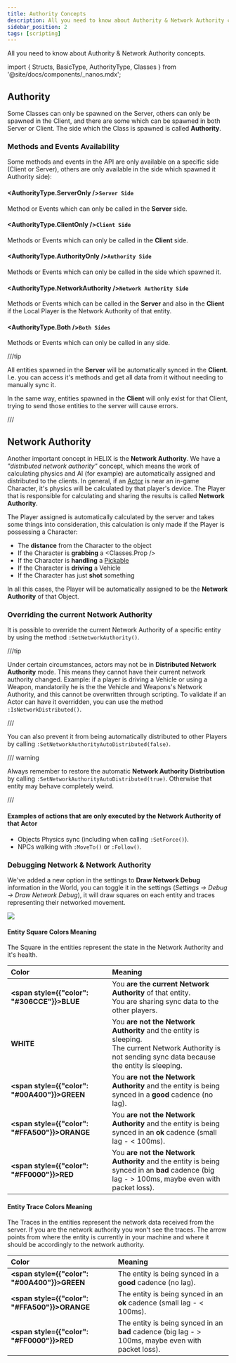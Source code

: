 ```yaml
---
title: Authority Concepts
description: All you need to know about Authority & Network Authority concepts.
sidebar_position: 2
tags: [scripting]
---
```



All you need to know about Authority & Network Authority concepts.

import { Structs, BasicType, AuthorityType, Classes } from '@site/docs/components/_nanos.mdx';

## Authority

Some Classes can only be spawned on the Server, others can only be spawned in the Client, and there are some which can be spawned in both Server or Client. The side which the Class is spawned is called **Authority**.


### Methods and Events Availability

Some methods and events in the API are only available on a specific side \(Client or Server\), others are only available in the side which spawned it Authority side\):

#### <AuthorityType.ServerOnly />**`Server Side`**
Method or Events which can only be called in the **Server** side.

#### <AuthorityType.ClientOnly />**`Client Side`**
Methods or Events which can only be called in the **Client** side.

#### <AuthorityType.AuthorityOnly />**`Authority Side`**
Methods or Events which can only be called in the side which spawned it.

#### <AuthorityType.NetworkAuthority />**`Network Authority Side`**
Methods or Events which can be called in the **Server** and also in the **Client** if the Local Player is the Network Authority of that entity.

#### <AuthorityType.Both />**`Both Sides`**
Methods or Events which can only be called in any side.

///tip

All entities spawned in the **Server** will be automatically synced in the **Client**. I.e. you can access it's methods and get all data from it without needing to manually sync it.

In the same way, entities spawned in the **Client** will only exist for that Client, trying to send those entities to the server will cause errors.

///


## Network Authority

Another important concept in HELIX is the **Network Authority**. We have a _"distributed network authority"_ concept, which means the work of calculating physics and AI (for example) are automatically assigned and distributed to the clients. In general, if an [Actor](/scripting-reference/classes/base-classes/actor.mdx) is near an in-game Character, it's physics will be calculated by that player's device. The Player that is responsible for calculating and sharing the results is called **Network Authority**.

The Player assigned is automatically calculated by the server and takes some things into consideration, this calculation is only made if the Player is possessing a Character:

* The **distance** from the Character to the object
* If the Character is **grabbing** a <Classes.Prop />
* If the Character is **handling** a [Pickable](/scripting-reference/classes/base-classes/pickable.mdx)
* If the Character is **driving** a Vehicle
* If the Character has just **shot** something

In all this cases, the Player will be automatically assigned to be the **Network Authority** of that Object.


### Overriding the current Network Authority

It is possible to override the current Network Authority of a specific entity by using the method `:SetNetworkAuthority()`.

///tip

Under certain circumstances, actors may not be in **Distributed Network Authority** mode. This means they cannot have their current network authority changed. Example: if a player is driving a Vehicle or using a Weapon, mandatorily he is the the Vehicle and Weapons's Network Authority, and this cannot be overwritten through scripting. To validate if an Actor can have it overridden, you can use the method `:IsNetworkDistributed()`.

///


You can also prevent it from being automatically distributed to other Players by calling `:SetNetworkAuthorityAutoDistributed(false)`.

/// warning

Always remember to restore the automatic **Network Authority Distribution** by calling `:SetNetworkAuthorityAutoDistributed(true)`. Otherwise that entity may behave completely weird.

///


#### Examples of actions that are only executed by the Network Authority of that Actor

* Objects Physics sync (including when calling `:SetForce()`).
* NPCs walking with `:MoveTo()` or `:Follow()`.


### Debugging Network & Network Authority

We've added a new option in the settings to **Draw Network Debug** information in the World, you can toggle it in the settings (*Settings -> Debug -> Draw Network Debug*), it will draw squares on each entity and traces representing their networked movement.

![](/img/docs/debug-visualizer.jpg)

#### Entity Square Colors Meaning

The Square in the entities represent the state in the Network Authority and it's health.

| Color | Meaning |
| :--- | :--- |
| **<span style={{"color": "#306CCE"}}>BLUE</span>** | You **are the current Network Authority** of that entity. <br/>You are sharing sync data to the other players. |
| **WHITE** | You **are not the Network Authority** and the entity is sleeping. <br/>The current Network Authority is not sending sync data because the entity is sleeping. |
| **<span style={{"color": "#00A400"}}>GREEN</span>** | You **are not the Network Authority** and the entity is being synced in a **good** cadence (no lag). |
| **<span style={{"color": "#FFA500"}}>ORANGE</span>** | You **are not the Network Authority** and the entity is being synced in an **ok** cadence (small lag - < 100ms). |
| **<span style={{"color": "#FF0000"}}>RED</span>** | You **are not the Network Authority** and the entity is being synced in an **bad** cadence (big lag - > 100ms, maybe even with packet loss). |


#### Entity Trace Colors Meaning

The Traces in the entities represent the network data received from the server. If you are the network authority you won't see the traces. The arrow points from where the entity is currently in your machine and where it should be accordingly to the network authority.

| Color | Meaning |
| :--- | :--- |
| **<span style={{"color": "#00A400"}}>GREEN</span>** | The entity is being synced in a **good** cadence (no lag). |
| **<span style={{"color": "#FFA500"}}>ORANGE</span>** | The entity is being synced in an **ok** cadence (small lag - < 100ms). |
| **<span style={{"color": "#FF0000"}}>RED</span>** | The entity is being synced in an **bad** cadence (big lag - > 100ms, maybe even with packet loss). |